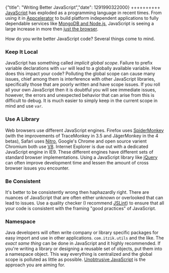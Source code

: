 {"title": "Writing Better JavaScript","date": 1291990322000}
++++++++++
[JavaScript](http://en.wikipedia.org/wiki/JavaScript) has exploded as a programming language in recent times. From using it in [Appcelerator](http://joshuakehn.com/blog/view/7/Appcelerator-and-the-iPad) to build platform independent applications to fully dependable services like [MongoDB and Node.js](http://joshuakehn.com/blog/view/12/MongoDB-Node-js), JavaScript is seeing a large increase in more then [just the browser](http://joshuakehn.com/blog/view/2/WebSocket-Tutorial-with-Node-js).

How do you write better JavaScript code? Several things come to mind.

### Keep It Local

JavaScript has something called *implicit global scope*. Failure to prefix variable declarations with `var` will lead to a globally available variable. How does this impact your code? Polluting the global scope can cause many issues, chief among them is interference with other JavaScript libraries, specifically those that are poorly written and have scope issues. If you roll all your own JavaScript then it is doubtful you will see immediate issues, however, the errors and unexpected behavior that can arise from this is difficult to debug. It is much easier to simply keep in the current scope in mind and use `var`.

### Use A Library

Web browsers use different JavaScript engines. Firefox uses [SpiderMonkey](http://en.wikipedia.org/wiki/SpiderMonkey_%28JavaScript_engine%29) (with the improvements of TraceMonkey in 3.5 and JägerMonkey in the 4 betas), Safari uses [Nitro](http://www.apple.com/safari/features.html), Google's Chrome and open source varient Chromium both use [V8](http://en.wikipedia.org/wiki/V8_%28JavaScript_engine%29). Internet Explorer is due out with a dedicated JavaScript engine in IE9. These different engines have different sets of standard browser implementations. Using a JavaScript library like [jQuery](http://jquery.com/) can often improve development time and lessen the amount of cross browser issues you encounter. 

### Be Consistent

It's better to be consistently wrong then haphazardly right. There are nuances of JavaScript that are often either unknown or overlooked that can lead to issues. Use a quality checker (I recommend [JSLint](http://www.jslint.com/)) to ensure that all your code is consistent with the framing "good practices" of JavaScript.

### Namespace

Java developers will often write company or library specific packages for easy import and use in other applications. `com.itzik.utils` and the like. The *exact same thing* can be done in JavaScript and it highly recommended. If you're writing a library or designing a reusable set of objects, put them into a namespace object. This way everything is centralized and the global scope is polluted as little as possible. [Unobtrusive JavaScript](http://en.wikipedia.org/wiki/Unobtrusive_JavaScript) is the approach you are aiming for.
